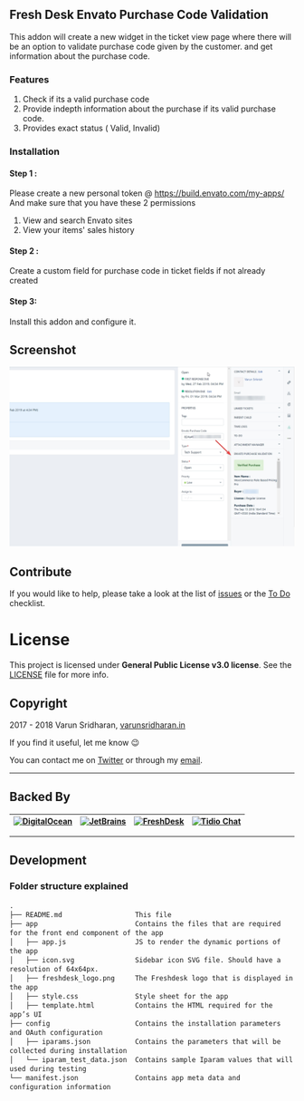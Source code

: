 ## Fresh Desk Envato Purchase Code Validation

This addon will create a new widget in the ticket view page where there will be an option to validate purchase code given by the customer. and get information about the purchase code. 

### Features
1. Check if its a valid purchase code
2. Provide indepth information about the purchase if its valid purchase code.
3. Provides exact status ( Valid, Invalid)

### Installation
#### Step 1 : 
Please create a new personal token @ https://build.envato.com/my-apps/
And make sure that you have these 2 permissions
1. View and search Envato sites
2. View your items' sales history

#### Step 2 :
Create a custom field for purchase code in ticket fields if not already created

#### Step 3:
Install this addon and configure it.

## Screenshot
![TicketList View](https://raw.githubusercontent.com/varunsridharan/freshdesk-envato-purchasecode-validation/master/1551195726-12.jpg)

## Contribute
If you would like to help, please take a look at the list of
[issues](https://github.com/varunsridharan/freshdesk-envato-purchasecode-validation/issues) or the [To Do](#-todo) checklist.

# License
This project is licensed under **General Public License v3.0 license**. See the [LICENSE](LICENSE) file for more info.

## Copyright
2017 - 2018 Varun Sridharan, [varunsridharan.in](https://varunsridharan.in/)

If you find it useful, let me know :wink:

You can contact me on [Twitter](https://twitter.com/varunsridharan2) or through my [email](mailto:varunsridharan23@gmail.com).

---
## Backed By
| [![DigitalOcean](https://vsp.ams3.cdn.digitaloceanspaces.com/cdn/DO_Logo_Horizontal_Blue-small.png)](https://s.svarun.in/Ef)           | [![JetBrains](https://vsp.ams3.cdn.digitaloceanspaces.com/cdn/phpstorm-small.png?v3)](https://www.jetbrains.com) | [![FreshDesk](https://vsp.ams3.cdn.digitaloceanspaces.com/cdn/freshdesk.svg)](https://freshdesk.com) | [![Tidio Chat](https://vsp.ams3.cdn.digitaloceanspaces.com/cdn/tidiochat-small.png)](https://tidiochat.com) |
| --- | --- | --- | --- |

---
## Development

### Folder structure explained

    .
    ├── README.md                  This file
    ├── app                        Contains the files that are required for the front end component of the app
    │   ├── app.js                 JS to render the dynamic portions of the app
    │   ├── icon.svg               Sidebar icon SVG file. Should have a resolution of 64x64px.
    │   ├── freshdesk_logo.png     The Freshdesk logo that is displayed in the app
    │   ├── style.css              Style sheet for the app
    │   ├── template.html          Contains the HTML required for the app’s UI
    ├── config                     Contains the installation parameters and OAuth configuration
    │   ├── iparams.json           Contains the parameters that will be collected during installation
    │   └── iparam_test_data.json  Contains sample Iparam values that will used during testing
    └── manifest.json              Contains app meta data and configuration information
